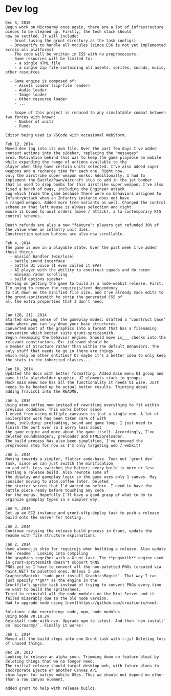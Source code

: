 # Dev log

    Dec 3, 2016
    Begun work on Microarmy once again, there are a lot of infrastructure pieces to be cleaned up. Firstly, the tech stack should
    now be settled. It will include:
      - Grunt (using the grunt directory as the task configs)
      - Browserify to handle all modules (since ES6 is not yet implemented across all platforms)
      - The code will be written in ES5 with no preprocessors.
      - Game resources will be limited to:
        - a single HTML file
        - a single zip file containing all assets: sprites, sounds, music, other resources

      - Game engine is composed of:
        - Assets loader (zip-file reader)
        - Audio loader
        - Image loader
        - Other resource loader
        - ...

      - Scope of this project is reduced to any simulatable combat between two forces with known:
        - Number of units
        - Funds
        
    Editor being used is VSCode with occasional WebStorm.

    Feb 12, 2014
    Moved dev log into its own file. Over the past few days I've added context actions into the sidebar, replacing the "messages"
    area. Motivation behind this was to keep the game playable on mobile while expanding the range of actions available to the
    player when they have certain units selected. I've also added super weapons and a recharge time for each one. Right now,
    only the airstrike super weapon works. Additionally, I had to implement the Battle/Pawn/Aircraft stub to add in the jet bomber
    that is used to drop bombs for this airstrike super weapon. I've also fixed a bunch of bugs, including the Engineer attack
    bug which froze the game because there were no behaviors assigned to InfantryAttack when an Infantry instance does not have
    a ranged weapon. Added more tree variants as well. Changed the control scheme so that left mouse is always selection and right
    mouse is bound to unit orders (move / attack), a la contemporary RTS control schemes.
    
    Death refunds are also a new "feature": players get refunded 30% of the value when an infantry unit dies.
    Construction option buttons are also now scrollable.

    Feb 4, 2014
    The game is now in a playable state. Over the past week I've added these things:
      - mission handler (win/lose)
      - battle sound interface
      - battle UI voice (I even called it EVA)
      - AI player with the ability to construct squads and do recon
      - minimap radar scrolling
      - build options sidebar
    Working on getting the game to build as a node-webkit release. First, I'm going to remove the requirejs/text dependency
    to cut down on the minified file size, and I've already made edits to the grunt-spritesmith to strip the generated CSS of
    all the extra properties that I don't need.
    

    Jan (20, 21), 2014
    Started making sense of the gameplay modes: drafted a "construct base" mode where you can lay down your base structures.
    Converted most of the graphics into a format that has a filenaming convention which better suits grunt-spritesmith.
    Begun revamping the behavior engine. Should move is___ checks into the relevant constructors. Ex: isCrewed should be
    a member of Structure rather than within the default Behaviors. The only stuff that needs to go in there are things
    which rely on other entities? Or maybe it's a better idea to only keep the stats in the inherited classes...

    Jan 18, 2014
    Updated the docs with better formatting. Added main menu UI group and game title placeholder graphic. UI elements stack in groups.
    Mock main menu now has all the functionality it needs UI wise. Just needs to be hooked up to actual button results. Thinking about
    adding TravicCI into the README.

    Jan 6, 2014
    Using atom.coffee now instead of rewriting everything to fit within previous codebase. This works better since
    I moved from using multiple canvases to just a single one. A lot of boilerplate work has been taken care of with
    atom, including: preloading, sound and game loop. I just need to finish the port over so I worry less about
    the game engine and more about the game itself. Accordingly, I've deleted soundmanager2, preloader and HTML5preloader.
    The build process has also been simplified, I've removed the preprocess step for now as I'm only targeting web / webkit!

    Jan 5, 2014
    Moving towards a simpler, flatter code-base. Took out `grunt dev` task, since we can just switch the minification
    on and off. Less switches the better; every build is more or less testing a release build. Also rewrote some of
    the display and gameplay logic so the game uses only 1 canvas. May consider moving to atom.coffee later. Deleted
    the starter screen that I'd worked on before. I need to have the battle piece ready before touching any code
    for the menus. Hopefully I'll have a good grasp of what to do to organize gameplay types in a simpler way.

    Jan 4, 2014
    Set up an EC2 instance and grunt-sftp-deploy task to push a release build onto the server for testing.

    Jan 3, 2014
    Continue revising the release build process in Grunt, update the readme with file structure explanations.

    Jan 2, 2014
    Used almond.js shim for requirejs when building a release. Also update the `readme`. Looking into compiling
    the graphics together with a Grunt task. The **pngsmith** engine used in grunt-spritesmith doesn't support tRNS
    PNGs yet so I have to convert all the non-paletted PNGs (created via Paint.NET) to paletted ones. Unless I use
    GraphicsMagick: `sudo port install GraphicsMagick`. That way I can just specify **gm** as the engine in the
    Gruntfile's sprite task instead of trying to convert PNGs every time we want to build the spritesheet.
    Tried to reinstall all the node_modules on the Mini Server and it failed miserably due to the old node version.
    Had to upgrade node using [nvm](https://github.com/creationix/nvm).
    
    Solution: nuke everything: node, npm, node_modules.
    Using Node v0.10.24.
    Reinstall node with nvm. Upgrade npm to latest. And then `npm install` on `microarmy/`. Finally it works!

    Jan 1, 2014
    Moved all the build steps into one Grunt task with r.js! Deleting lots of unused things.

    Dec 29, 2013
    Looking to release an alpha soon. Trimming down on feature bloat by deleting things that we no longer need.
    The initial release should target desktop web, with future plans to incorporate Ejecta or another Canvas API
    shim layer for native mobile OSes. Thus we should not depend on other than a raw canvas element.
    
    Added grunt to help with release builds.
